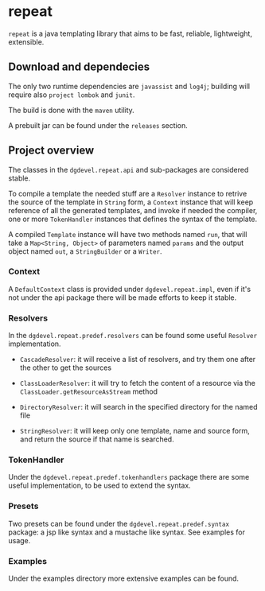 # repeat

`repeat` is a java templating library that aims to be fast, reliable, lightweight, extensible.

## Download and dependecies

The only two runtime dependencies are `javassist` and `log4j`; building will require also `project lombok` and `junit`.

The build is done with the `maven` utility.

A prebuilt jar can be found under the `releases` section.

## Project overview

The classes in the `dgdevel.repeat.api` and sub-packages are considered stable.

To compile a template the needed stuff are a `Resolver` instance to retrive the source of the template in `String` form, a `Context` instance that will keep reference of all the generated templates, and invoke if needed the compiler, one or more `TokenHandler` instances that defines the syntax of the template.

A compiled `Template` instance will have two methods named `run`, that will take a `Map<String, Object>` of parameters named `params` and the output object named `out`, a `StringBuilder` or a `Writer`.

### Context

A `DefaultContext` class is provided under `dgdevel.repeat.impl`, even if it's not under the api package there will be made efforts to keep it stable.

### Resolvers

In the `dgdevel.repeat.predef.resolvers` can be found some useful `Resolver` implementation.

- `CascadeResolver`: it will receive a list of resolvers, and try them one after the other to get the sources

- `ClassLoaderResolver`: it will try to fetch the content of a resource via the `ClassLoader.getResourceAsStream` method

- `DirectoryResolver`: it will search in the specified directory for the named file

- `StringResolver`: it will keep only one template, name and source form, and return the source if that name is searched.

### TokenHandler

Under the `dgdevel.repeat.predef.tokenhandlers` package there are some useful implementation, to be used to extend the syntax.

### Presets

Two presets can be found under the `dgdevel.repeat.predef.syntax` package: a jsp like syntax and a mustache like syntax. See examples for usage.

### Examples
Under the examples directory more extensive examples can be found.
